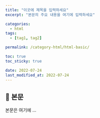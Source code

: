 ```yaml
---
title: "이곳에 제목을 입력하세요"
excerpt: "본문의 주요 내용을 여기에 입력하세요"

categories:
  - html
tags:
  - [tag1, tag2]

permalink: /category-html/html-basic/

toc: true
toc_sticky: true

date: 2022-07-24
last_modified_at: 2022-07-24
---
```


## 🦥 본문

본문은 여기에 ...
